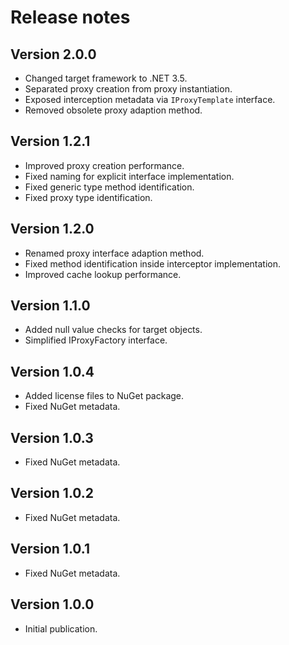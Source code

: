 # Release notes

## Version 2.0.0

* Changed target framework to .NET 3.5.
* Separated proxy creation from proxy instantiation.
* Exposed interception metadata via `IProxyTemplate` interface.
* Removed obsolete proxy adaption method.

## Version 1.2.1

* Improved proxy creation performance.
* Fixed naming for explicit interface implementation.
* Fixed generic type method identification.
* Fixed proxy type identification.

## Version 1.2.0

* Renamed proxy interface adaption method.
* Fixed method identification inside interceptor implementation.
* Improved cache lookup performance.

## Version 1.1.0

* Added null value checks for target objects.
* Simplified IProxyFactory interface.

## Version 1.0.4

* Added license files to NuGet package.
* Fixed NuGet metadata.

## Version 1.0.3

* Fixed NuGet metadata.

## Version 1.0.2

* Fixed NuGet metadata.

## Version 1.0.1

* Fixed NuGet metadata.

## Version 1.0.0

* Initial publication.
